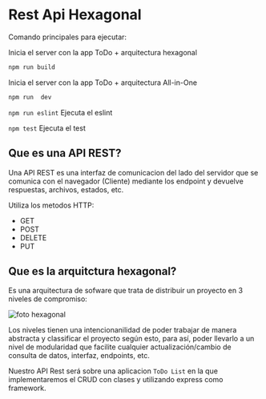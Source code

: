 # Rest Api Hexagonal

Comando principales para ejecutar:

Inicia el server con la app ToDo + arquitectura hexagonal

```sh
npm run build
```

Inicia el server con la app ToDo + arquitectura All-in-One

```sh
npm run  dev
```

`npm run eslint` Ejecuta el eslint

`npm test` Ejecuta el test

## Que es una API REST?

Una API REST es una interfaz de comunicacion del lado del servidor que se comunica con el navegador (Cliente) mediante los endpoint y devuelve respuestas, archivos, estados, etc.

Utiliza los metodos HTTP:

- GET
- POST
- DELETE
- PUT

## Que es la arquitctura hexagonal?

Es una arquitectura de sofware que trata de distribuir un proyecto en 3 niveles de compromiso:

![foto hexagonal](https://miro.medium.com/v2/resize:fit:4800/format:webp/1*LpmkeWbePqKAgVm07ORlxg.png)

Los niveles tienen una intencionanilidad de poder trabajar de manera abstracta y classificar el proyecto según esto, para así, poder llevarlo a un nivel de modularidad que facilite cualquier actualización/cambio de consulta de datos, interfaz, endpoints, etc.

Nuestro API Rest será sobre una aplicacion `ToDo List` en la que implementaremos el CRUD con clases y utilizando express como framework.
